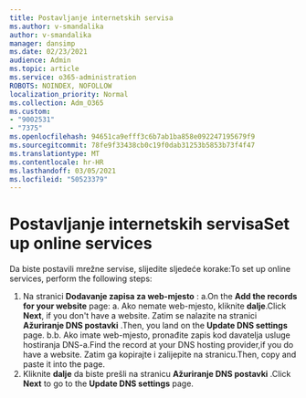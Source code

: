 ```yaml
---
title: Postavljanje internetskih servisa
ms.author: v-smandalika
author: v-smandalika
manager: dansimp
ms.date: 02/23/2021
audience: Admin
ms.topic: article
ms.service: o365-administration
ROBOTS: NOINDEX, NOFOLLOW
localization_priority: Normal
ms.collection: Adm_O365
ms.custom:
- "9002531"
- "7375"
ms.openlocfilehash: 94651ca9efff3c6b7ab1ba858e092247195679f9
ms.sourcegitcommit: 78fe9f33438cb0c19f0dab31253b5853b73f4f47
ms.translationtype: MT
ms.contentlocale: hr-HR
ms.lasthandoff: 03/05/2021
ms.locfileid: "50523379"
---
```

# <a name="set-up-online-services"></a><span data-ttu-id="393e3-102">Postavljanje internetskih servisa</span><span class="sxs-lookup"><span data-stu-id="393e3-102">Set up online services</span></span>

<span data-ttu-id="393e3-103">Da biste postavili mrežne servise, slijedite sljedeće korake:</span><span class="sxs-lookup"><span data-stu-id="393e3-103">To set up online services, perform the following steps:</span></span>

1. <span data-ttu-id="393e3-104">Na stranici **Dodavanje zapisa za web-mjesto** : a.</span><span class="sxs-lookup"><span data-stu-id="393e3-104">On the **Add the records for your website** page: a.</span></span> <span data-ttu-id="393e3-105">Ako nemate web-mjesto, kliknite **dalje**.</span><span class="sxs-lookup"><span data-stu-id="393e3-105">Click **Next**, if you don't have a website.</span></span> <span data-ttu-id="393e3-106">Zatim se nalazite na stranici **Ažuriranje DNS postavki** .</span><span class="sxs-lookup"><span data-stu-id="393e3-106">Then, you land on the **Update DNS settings** page.</span></span>
    <span data-ttu-id="393e3-107">b.</span><span class="sxs-lookup"><span data-stu-id="393e3-107">b.</span></span> <span data-ttu-id="393e3-108">Ako imate web-mjesto, pronađite zapis kod davatelja usluge hostiranja DNS-a.</span><span class="sxs-lookup"><span data-stu-id="393e3-108">Find the record at your DNS hosting provider,if you do have a website.</span></span> <span data-ttu-id="393e3-109">Zatim ga kopirajte i zalijepite na stranicu.</span><span class="sxs-lookup"><span data-stu-id="393e3-109">Then, copy and paste it into the page.</span></span>
2. <span data-ttu-id="393e3-110">Kliknite **dalje** da biste prešli na stranicu **Ažuriranje DNS postavki** .</span><span class="sxs-lookup"><span data-stu-id="393e3-110">Click **Next** to go to the **Update DNS settings** page.</span></span>